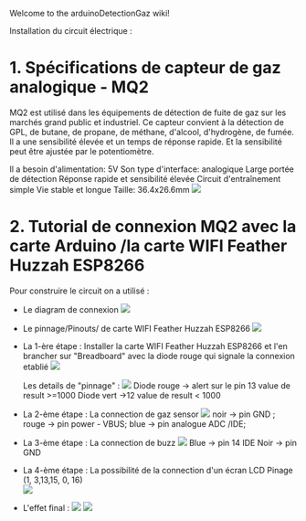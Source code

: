 Welcome to the arduinoDetectionGaz wiki!

Installation du circuit électrique :
# 1. Spécifications de capteur de gaz analogique - MQ2 
MQ2 est utilisé dans les équipements de détection de fuite de gaz sur les marchés grand public
et industriel. Ce capteur convient à la détection de GPL, de butane, de propane, de méthane, d'alcool, d'hydrogène, de fumée. 
Il a une sensibilité élevée et un temps de réponse rapide.
Et la sensibilité peut être ajustée par le potentiomètre.

Il a besoin d'alimentation: 5V
Son type d'interface: analogique
Large portée de détection
Réponse rapide et sensibilité élevée
Circuit d'entraînement simple
Vie stable et longue
Taille: 36.4x26.6mm
![](/Users/eb/IdeaProjects/arduinoDetectionGaz/photos/20190408_105919.jpg)



# 2. Tutorial de connexion MQ2 avec la carte Arduino /la carte WIFI Feather Huzzah ESP8266
Pour construire le circuit on a utilisé :  
* Le diagram de connexion 
![](photos/SEN0127_Dia.png)
* Le pinnage/Pinouts/ de carte WIFI Feather Huzzah ESP8266
![](photos/adafruit.PNG)

* La 1-ère étape : 
  Installer  la carte WIFI Feather Huzzah ESP8266 et l'en brancher sur "Breadboard" avec la diode rouge qui signale la connexion etablié 
![](photos/20190408_105135.jpg)

   Les details de "pinnage" :
![](photos/20190408_105308.jpg)
   Diode rouge -> alert sur le pin 13 value de result >=1000 
   Diode vert  ->12   value de result < 1000 


* La 2-ème étape : 
  La connection de gaz sensor
![](photos/connexionCarteWifi_GazSensor10.jpg)
  noir  -> pin GND  ;
  rouge -> pin power - VBUS;
  blue  -> pin analogue ADC /IDE; 
  
  
* La 3-ème étape : 
  La connection de buzz
![](photos/Senseur-Gaz-Raccordement.jpg) 
   Blue -> pin 14 IDE
   Noir -> pin GND
    
* La 4-ème étape : 
   La possibilité de la connection d'un écran LCD
   Pinage (1, 3,13,15, 0, 16)  
![](photos/LCDF1.png)  




* L'effet final :
![](photos/20190502_085155.jpg)
![](photos/connexionCarteWifi_GazSensor13.jpg)





